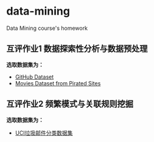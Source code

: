 # data-mining
Data Mining course's homework



## 互评作业1 数据探索性分析与数据预处理

**选取数据集为：**

- [GitHub Dataset](https://www.kaggle.com/datasets/nikhil25803/github-dataset?select=repository_data.csv)
- [Movies Dataset from Pirated Sites](https://www.kaggle.com/datasets/arsalanrehman/movies-dataset-from-piracy-website)



## 互评作业2 频繁模式与关联规则挖掘

**选取数据集为：**

- [UCI垃圾邮件分类数据集](https://archive.ics.uci.edu/ml/machine-learning-databases/00228/)